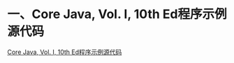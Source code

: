 # 一、Core Java, Vol. I, 10th Ed程序示例源代码
[Core Java, Vol. I, 10th Ed程序示例源代码](https://horstmann.com/corejava/index.html)
